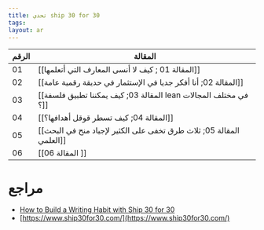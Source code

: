 ```yaml
---
title: تحدي ship 30 for 30
tags: 
layout: ar 
---
```



| الرقم | المقالة                                                         |
| ----- | --------------------------------------------------------------- |
| 01    | [[المقالة 01 ; كيف لا أنسى المعارف التي أتعلمها]]               |
| 02    | [[المقالة 02; أنا أفكر جديا في الإستثمار في حديقة رقمية عامة]]  |
| 03    | [[المقالة 03; كيف يمكننا تطبيق فلسفة lean في مختلف المجالات ؟]] |
| 04    |                  [[المقالة 04; كيف تسطر قوقل أهدافها؟]]         |
| 05    |                                        [[المقالة 05; ثلاث طرق تخفى على الكثير لإجياد منح في البحث العلمي]]      |
| 06    | [[المقالة 06 ]]                                                               |
 

# مراجع 
* [How to Build a Writing Habit with Ship 30 for 30](https://mattragland.com/ship30for30-review)
* [https://www.ship30for30.com/](https://www.ship30for30.com/)